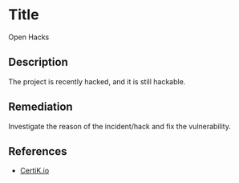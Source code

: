 # Title 
Open Hacks

## Description 
The project is recently hacked, and it is still hackable.

## Remediation
Investigate the reason of the incident/hack and fix the vulnerability.

## References 
* [CertiK.io](https://certik.io)
